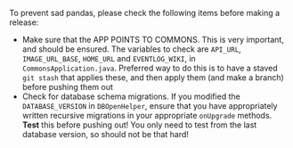 To prevent sad pandas, please check the following items before making a release:

- Make sure that the APP POINTS TO COMMONS. This is very important, and should be
  ensured. The variables to check are `API_URL`, `IMAGE_URL_BASE`, `HOME_URL` and
  `EVENTLOG_WIKI`, in `CommonsApplication.java`. Preferred way to do this is to have
  a staved `git stash` that applies these, and then apply them (and make a branch)
  before pushing them out
- Check for database schema migrations. If you modified the `DATABASE_VERSION` in
  `DBOpenHelper`, ensure that you have appropriately written recursive migrations
  in your appropriate `onUpgrade` methods. **Test** this before pushing out! You
  only need to test from the last database version, so should not be that hard!
